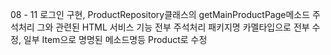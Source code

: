 08 - 11
로그인 구현,
ProductRepository클래스의 getMainProductPage메소드 주석처리 그와 관련된 HTML 서비스 기능 전부 주석처리
패키지명 카멜타입으로 전부 수정,
일부 Item으로 명명된 메소드명등 Product로 수정